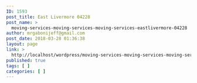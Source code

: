 ```yaml
---
ID: 1593
post_title: East Livermore 04228
post_name: >
  moving-services-moving-services-moving-services-eastlivermore-04228
author: mrgabonijeff@gmail.com
post_date: 2018-03-28 01:36:38
layout: page
link: >
  http://localhost/wordpress/moving-services-moving-services-moving-services-eastlivermore-04228/
published: true
tags: [ ]
categories: [ ]
---
```

